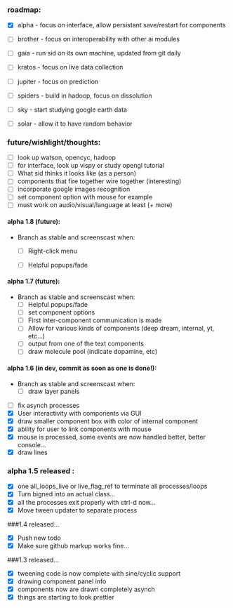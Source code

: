 ### roadmap:
- [x] alpha - focus on interface, allow persistant save/restart for components
- [ ] brother - focus on interoperability with other ai modules
- [ ] gaia - run sid on its own machine, updated from git daily
- [ ] kratos - focus on live data collection
- [ ] jupiter - focus on prediction
- [ ] spiders - build in hadoop, focus on dissolution
- [ ] sky - start studying google earth data
- [ ] solar - allow it to have random behavior


### future/wishlight/thoughts:
- [ ] look up watson, opencyc, hadoop
- [ ] for interface, look up vispy or study opengl tutorial
- [ ] What sid thinks it looks like (as a person)
- [ ] components that fire together wire together (interesting)
- [ ] incorporate google images recognition
- [ ] set component option with mouse for example
- [ ] must work on audio/visual/language at least (+ more)

#### alpha 1.8 (future):
- Branch as stable and screenscast when:
	- [ ] Right-click menu

	- [ ] Helpful popups/fade
#### alpha 1.7 (future):
- Branch as stable and screenscast when:
	- [ ] Helpful popups/fade
	- [ ] set component options
	- [ ] First inter-component communication is made
	- [ ] Allow for various kinds of components (deep dream, internal, yt, etc...)
	- [ ] output from one of the text components
	- [ ] draw molecule pool (indicate dopamine, etc)

#### alpha 1.6 (in dev, commit as soon as one is done!):
- Branch as stable and screenscast when:
	- [ ] draw layer panels
- [ ] fix asynch processes
- [x] User interactivity with components via GUI
- [x] draw smaller component box with color of internal component
- [x] ability for user to link components with mouse
- [x] mouse is processed, some events are now handled better, better console...
- [x] draw lines

### alpha 1.5 released :
- [x] one all_loops_live or live_flag_ref to terminate all processes/loops
- [x] Turn bigned into an actual class...
- [x] all the processes exit properly with ctrl-d now...
- [x] Move tween updater to separate process

###1.4 released...
- [x] Push new todo
- [x] Make sure github markup works fine...

###1.3 released...
- [x] tweening code is now complete with sine/cyclic support
- [x] drawing component panel info
- [x] components now are drawn completely asynch
- [x] things are starting to look prettier

